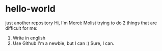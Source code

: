 # hello-world
just another repository
Hi, I'm Mercè Molist trying to do 2 things that are difficult for me:
1. Write in english
2. Use Github
I'm a newbie, but I can :) Sure, I can.
